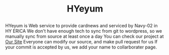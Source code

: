 <h1><p align = "center">HYeyum</p></h1>
HYeyum is Web service to provide cardnews and serviced by Navy-02 in HY ERICA
We don't have enough tech to sync from git to wordpress, so we manually sync from source at least once a day
You can check our project at <a href = "http://bxmpe.net/wordpress/">Our Site</a>
Everyone can modify our source, and make pull request for us
If your commit is accepted by us, we add your name to collarborater page.
